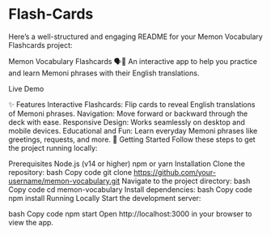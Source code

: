 # Flash-Cards

Here’s a well-structured and engaging README for your Memon Vocabulary Flashcards project:

Memon Vocabulary Flashcards 🗣️🍵
An interactive app to help you practice and learn Memoni phrases with their English translations.

Live Demo

✨ Features
Interactive Flashcards:
Flip cards to reveal English translations of Memoni phrases.
Navigation:
Move forward or backward through the deck with ease.
Responsive Design:
Works seamlessly on desktop and mobile devices.
Educational and Fun:
Learn everyday Memoni phrases like greetings, requests, and more.
🚀 Getting Started
Follow these steps to get the project running locally:

Prerequisites
Node.js (v14 or higher)
npm or yarn
Installation
Clone the repository:
bash
Copy code
git clone https://github.com/your-username/memon-vocabulary.git
Navigate to the project directory:
bash
Copy code
cd memon-vocabulary
Install dependencies:
bash
Copy code
npm install
Running Locally
Start the development server:

bash
Copy code
npm start
Open http://localhost:3000 in your browser to view the app.

